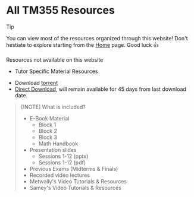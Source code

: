 # All TM355 Resources

> [!TIP]
> You can view most of the resources organized through this website! Don't hestiate to explore starting from the [Home](/) page. Good luck :thumbsup:
> <br>
> <br>
> Resources not available on this website
> - Tutor Specific Material Resources

- Download [torrent](https://www.dropbox.com/scl/fi/nb5gw5h32gayt5grr318e/TM355-resources.torrent?rlkey=8k741i8w7bjmt5d2yxk1ozaei&st=lrtjau36&dl=1)
- [Direct Download](https://buzzheavier.com/42gklikpu8dk/download), will remain available for 45 days from last download date.

> [!NOTE] What is included?
> - E-Book Material
>    - Block 1
>   - Block 2
>    - Block 3
>    - Math Handbook
> - Presentation slides 
>    - Sessions 1-12 (pptx)
>    - Sessions 1-12 (pdf)
> - Previous Exams (Midterms & Finals)
> - Recorded video lectures
> - Metwally's Video Tutorials & Resources
> - Samey's Video Tutorials & Resources




